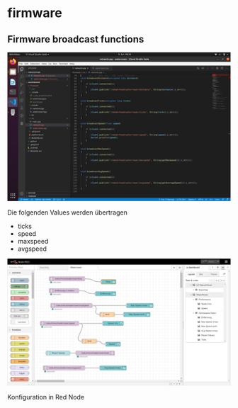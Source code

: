 # firmware

## Firmware broadcast functions
![firmware](/waterrower-meets-python/firmware.png)

Die folgenden Values werden übertragen

- ticks
- speed
- maxspeed
- avgspeed

![node-red](/waterrower-meets-python/node-red.PNG)

Konfiguration in Red Node
